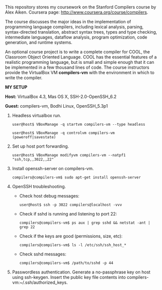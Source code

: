 This repository stores my coursework on the Stanford Compilers course by Alex Aiken. Coursera page: http://www.coursera.org/course/compilers.

The course discusses the major ideas in the implementation of programming language compilers, including lexical analysis, parsing, syntax-directed translation, abstract syntax trees, types and type checking, intermediate languages, dataflow analysis, program optimization, code generation, and runtime systems. 

An optional course project is to write a complete compiler for COOL, the Classroom Object Oriented Language. COOL has the essential features of a realistic programming language, but is small and simple enough that it can be implemented in a few thousand lines of code. The course instructors provide the VirtualBox VM __compilers-vm__ with the environment in which to write the compiler.



**MY SETUP**

__Host:__ VirtualBox 4.3, Mas OS X, SSH-2.0-OpenSSH_6.2

__Guest:__ compilers-vm, Bodhi Linux, OpenSSH_5.3p1


1. Headless virtualbox run.
	```
	user@host$ VBoxManage -q startvm compilers-vm --type headless
    ```
    ```
	user@host$ VBoxManage -q controlvm compilers-vm (poweroff|savestate)
	```

2. Set up host port forwarding.
	```
	user@host$ VBoxManage modifyvm compilers-vm --natpf1 "ssh,tcp,,3022,,22"
	```

3. Install openssh-server on compilers-vm.
	```
	compilers@compilers-vm$ sudo apt-get install openssh-server
	```

4. OpenSSH troubleshooting.
	* Check host debug messages:
		```
		user@host$ ssh -p 3022 compilers@localhost -vvv
		```

	* Check if sshd is running and listening to port 22:
		```
		compilers@compilers-vm$ ps aux | grep sshd && netstat -ant | grep 22
		```

	* Check if the keys are good (permissions, size, etc):
		```
		compilers@compilers-vm$ ls -l /etc/ssh/ssh_host_*
		```

	* Check sshd messages:
		```
		compilers@compilers-vm$ /path/to/sshd -p 44
		```

5. Passwordless authentication. Generate a no-passphrase key on host using ssh-keygen. Insert the public key file contents into compilers-vm:~/.ssh/authorized_keys.
